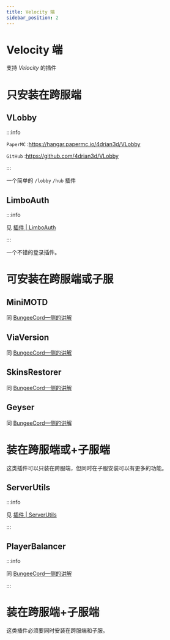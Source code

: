```yaml
---
title: Velocity 端
sidebar_position: 2
---
```


# Velocity 端

支持 *Velocity* 的插件

# 只安装在跨服端

## VLobby

:::info

`PaperMC` :https://hangar.papermc.io/4drian3d/VLobby

`GitHub` :https://github.com/4drian3d/VLobby

:::

一个简单的 `/lobby` `/hub` 插件

## LimboAuth

:::info

见 [插件 | LimboAuth](/docs-plugin/other/登录/LimboAuth.md)

:::

一个不错的登录插件。

# 可安装在跨服端或子服

## MiniMOTD

同 [BungeeCord一侧的讲解](BC&WF.md#minimotd)

## ViaVersion

同 [BungeeCord一侧的讲解](BC&WF.md#viaversion)

## SkinsRestorer

同 [BungeeCord一侧的讲解](BC&WF.md#skinsrestorer)

## Geyser

同 [BungeeCord一侧的讲解](BC&WF.md#geyser)

# 装在跨服端或+子服端

这类插件可以只装在跨服端，但同时在子服安装可以有更多的功能。

## ServerUtils

:::info

见 [插件 | ServerUtils](/docs-plugin/manage-tool/插件管理/ServerUtils.md)

:::

## PlayerBalancer

:::info

同 [BungeeCord一侧的讲解](BC&WF.md#playerbalancer)

:::

# 装在跨服端+子服端

这类插件必须要同时安装在跨服端和子服。
